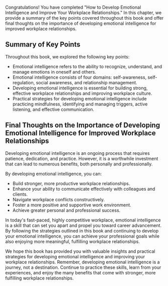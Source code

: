 
Congratulations! You have completed "How to Develop Emotional Intelligence and Improve Your Workplace Relationships." In this chapter, we provide a summary of the key points covered throughout this book and offer final thoughts on the importance of developing emotional intelligence for improved workplace relationships.

Summary of Key Points
---------------------

Throughout this book, we explored the following key points:

* Emotional intelligence refers to the ability to recognize, understand, and manage emotions in oneself and others.
* Emotional intelligence consists of four domains: self-awareness, self-regulation, social awareness, and relationship management.
* Developing emotional intelligence is essential for building strong, effective workplace relationships and improving workplace culture.
* Practical strategies for developing emotional intelligence include practicing mindfulness, identifying and managing triggers, active listening, and effective communication.

Final Thoughts on the Importance of Developing Emotional Intelligence for Improved Workplace Relationships
----------------------------------------------------------------------------------------------------------

Developing emotional intelligence is an ongoing process that requires patience, dedication, and practice. However, it is a worthwhile investment that can lead to numerous benefits, both personally and professionally.

By developing emotional intelligence, you can:

* Build stronger, more productive workplace relationships.
* Enhance your ability to communicate effectively with colleagues and clients.
* Navigate workplace conflicts constructively.
* Foster a more positive and supportive work environment.
* Achieve greater personal and professional success.

In today's fast-paced, highly competitive workplace, emotional intelligence is a skill that can set you apart and propel you toward career advancement. By following the strategies outlined in this book and continuing to develop your emotional intelligence, you can achieve your professional goals while also enjoying more meaningful, fulfilling workplace relationships.

We hope this book has provided you with valuable insights and practical strategies for developing emotional intelligence and improving your workplace relationships. Remember, developing emotional intelligence is a journey, not a destination. Continue to practice these skills, learn from your experiences, and enjoy the many benefits that come with stronger, more fulfilling workplace relationships.
